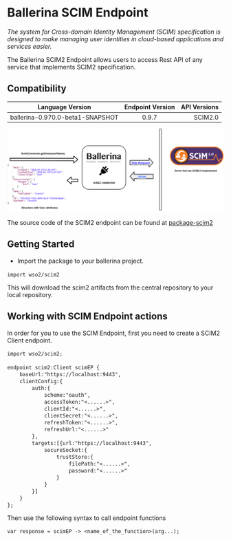 # Ballerina SCIM Endpoint

*The system for Cross-domain Identity Management (SCIM) specification
 is designed to make managing user identities in cloud-based applications 
 and services easier.*

 
 The Ballerina SCIM2 Endpoint allows users to access Rest API of any service that implements 
 SCIM2 specification.  
 
 
 ## Compatibility
 | Language Version        | Endpoint Version          | API Versions  |
 | ------------- |:-------------:| -----:|
 | ballerina-0.970.0-beta1-SNAPSHOT     | 0.9.7 | SCIM2.0 |
 

![alt text](resources/SCIM2.png)

The source code of the SCIM2 endpoint can be found at [package-scim2](https://github.com/wso2-ballerina/package-scim2)

 ## Getting Started
 
 - Import the package to your ballerina project.
 
 `import wso2/scim2`
 
 This will download the scim2 artifacts from the central repository to your local repository.
 
## Working with SCIM Endpoint actions

In order for you to use the SCIM Endpoint, first you need to create a SCIM2 Client 
endpoint.

```ballerina
import wso2/scim2;

endpoint scim2:Client scimEP {
    baseUrl:"https://localhost:9443",
    clientConfig:{
        auth:{
            scheme:"oauth",
            accessToken:"<......>",
            clientId:"<......>",
            clientSecret:"<......>",
            refreshToken:"<......>",
            refreshUrl:"<......>"
        },
        targets:[{url:"https://localhost:9443",
            secureSocket:{
                trustStore:{
                    filePath:"<......>",
                    password:"<......>"
                }
            }
        }]
    }
};
```
Then use the following syntax to call endpoint functions

```ballerina
var response = scimEP -> <name_of_the_function>(arg...);
```